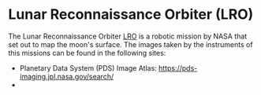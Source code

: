 # Lunar Reconnaissance Orbiter (LRO) 

The Lunar Reconnaissance Orbiter [LRO](https://www.nasa.gov/mission_pages/LRO/main/index.html) is a robotic mission by NASA that set out to map the moon's surface. The images taken by the instruments of this missions can be found in the following sites:

 - Planetary Data System (PDS) Image Atlas: https://pds-imaging.jpl.nasa.gov/search/
 - 
